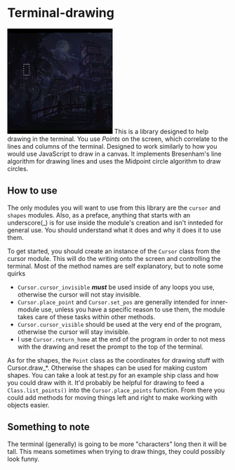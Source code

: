 # Terminal-drawing

![Terminal drawing demo](./readme_images/terminal-drawing.gif)
This is a library designed to help drawing in the terminal. You use _Points_ on the screen, which correlate to the
lines and columns of the terminal. Designed to work similarly to how you would use JavaScript to draw in a canvas.
It implements Bresenham's line algorithm for drawing lines and uses the Midpoint circle algorithm to draw circles.

## How to use

The only modules you will want to use from this library are the `cursor` and `shapes` modules.
Also, as a preface, anything that starts with an underscore(_) is for use inside the module's creation and isn't
innteded for general use. You should understand what it does and why it does it to use them.

To get started, you should create an instance of the `Cursor` class from the cursor module.
This will do the writing onto the screen and controlling the terminal. Most of the method names are self
explanatory, but to note some quirks

* `Cursor.cursor_invisible` **_must_** be used inside of any loops you use, otherwise the cursor will not
stay invisible.
* `Cursor.place_point` and `Cursor.set_pos` are generally intended for inner-module use, unless you have a specific reason
to use them, the module takes care of these tasks within other methods.
* `Cursor.cursor_visible` should be used at the very end of the program, otherwise the cursor will stay invisible.
* I use `Cursor.return_home` at the end of the program in order to not mess with the drawing and reset the prompt to
the top of the terminal.

As for the shapes, the `Point` class as the coordinates for drawing stuff with Cursor.draw_*. Otherwise the
shapes can be used for making custom shapes. You can take a look at test.py for an example ship class and how
you could draw with it. It'd probably be helpful for drawing to feed a `Class.list_points()` into the
`Cursor.place_points` function. From there you could add methods for moving things left and right to
make working with objects easier.

## Something to note

The terminal (generally) is going to be more "characters" long then it will be tall. This means sometimes when trying to draw
things, they could possibly look funny.
